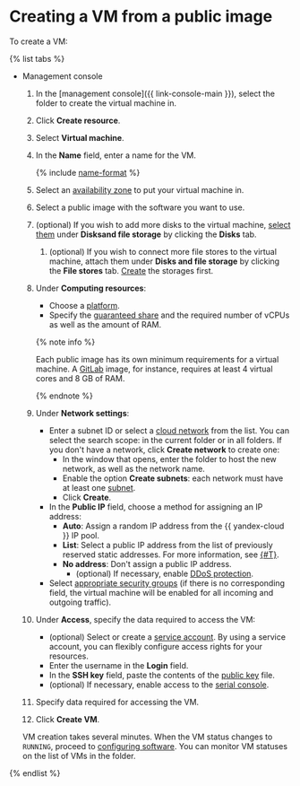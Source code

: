 # Creating a VM from a public image

To create a VM:

{% list tabs %}

- Management console

   1. In the [management console]({{ link-console-main }}), select the folder to create the virtual machine in.
   1. Click **Create resource**.
   1. Select **Virtual machine**.
   1. In the **Name** field, enter a name for the VM.

      {% include [name-format](../../../_includes/name-format.md) %}

   1. Select an [availability zone](../../../overview/concepts/geo-scope.md) to put your virtual machine in.
   1. Select a public image with the software you want to use.
   1. (optional) If you wish to add more disks to the virtual machine, [select them](../vm-create/create-from-disks.md) under **Disksand file storage** by clicking the **Disks** tab.
         1. (optional) If you wish to connect more file stores to the virtual machine, attach them under **Disks and file storage** by clicking the **File stores** tab. [Create](../filesystem/create.md) the storages first.
   1. Under **Computing resources**:
      * Choose a [platform](../../concepts/vm-platforms.md).
      * Specify the [guaranteed share](../../concepts/performance-levels.md) and the required number of vCPUs as well as the amount of RAM.

      {% note info %}

      Each public image has its own minimum requirements for a virtual machine. A [GitLab](/marketplace/products/f2eb5e8deq602ccak537) image, for instance, requires at least 4 virtual cores and 8 GB of RAM.

      {% endnote %}

   1. Under **Network settings**:
      * Enter a subnet ID or select a [cloud network](../../../vpc/concepts/network.md#network) from the list. You can select the search scope: in the current folder or in all folders. If you don't have a network, click **Create network** to create one:
         * In the window that opens, enter the folder to host the new network, as well as the network name.
         * Enable the option **Create subnets**: each network must have at least one [subnet](../../../vpc/concepts/network.md#subnet).
         * Click **Create**.
      * In the **Public IP** field, choose a method for assigning an IP address:
         * **Auto**: Assign a random IP address from the {{ yandex-cloud }} IP pool.
         * **List**: Select a public IP address from the list of previously reserved static addresses. For more information, see [{#T}](../../../vpc/operations/set-static-ip.md).
         * **No address**: Don't assign a public IP address.
            * (optional) If necessary, enable [DDoS protection](../../../vpc/ddos-protection/index.md).
      * Select [appropriate security groups](../../../vpc/concepts/security-groups.md) (if there is no corresponding field, the virtual machine will be enabled for all incoming and outgoing traffic).
   1. Under **Access**, specify the data required to access the VM:
      * (optional) Select or create a [service account](../../../iam/concepts/index.md#sa). By using a service account, you can flexibly configure access rights for your resources.
      * Enter the username in the **Login** field.
      * In the **SSH key** field, paste the contents of the [public key](../vm-connect/ssh.md#creating-ssh-keys) file.
      * (optional) If necessary, enable access to the [serial console](../index.md#serial-console).
   1. Specify data required for accessing the VM.
   1. Click **Create VM**.

   VM creation takes several minutes. When the VM status changes to `RUNNING`, proceed to [configuring software](setup.md). You can monitor VM statuses on the list of VMs in the folder.

{% endlist %}
